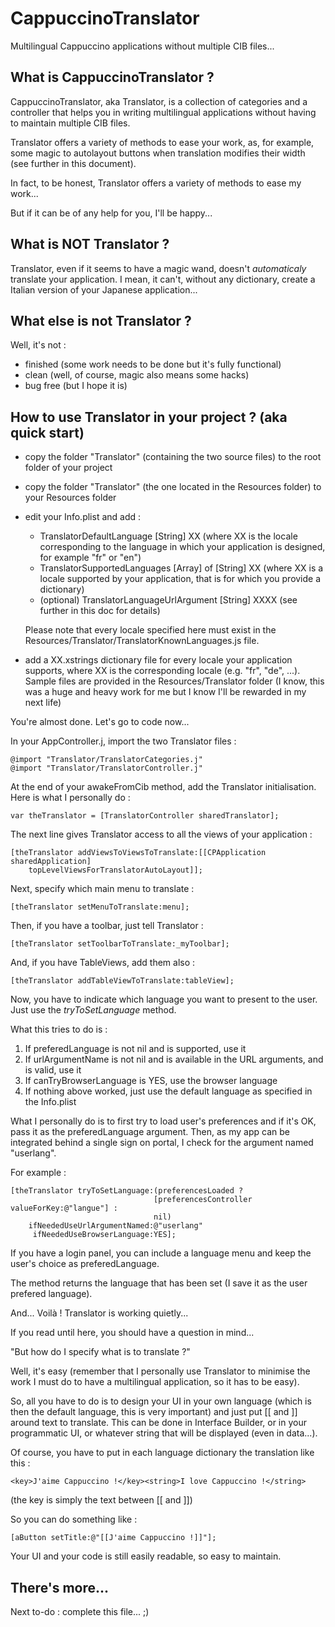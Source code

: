 CappuccinoTranslator
====================

Multilingual Cappuccino applications without multiple CIB files...

## What is CappuccinoTranslator ?

CappuccinoTranslator, aka Translator, is a collection of categories and a controller that helps you in writing multilingual applications without having to maintain multiple CIB files.

Translator offers a variety of methods to ease your work, as, for example, some magic to autolayout buttons when translation modifies their width (see further in this document).

In fact, to be honest, Translator offers a variety of methods to ease my work...

But if it can be of any help for you, I'll be happy...

## What is NOT Translator ?

Translator, even if it seems to have a magic wand, doesn't *automaticaly* translate your application. I mean, it can't, without any dictionary, create a Italian version of your Japanese application...

## What else is not Translator ?

Well, it's not :

- finished (some work needs to be done but it's fully functional)
- clean (well, of course, magic also means some hacks)
- bug free (but I hope it is)

## How to use Translator in your project ? (aka quick start)

- copy the folder "Translator" (containing the two source files) to the root folder of your project
- copy the folder "Translator" (the one located in the Resources folder) to your Resources folder
- edit your Info.plist and add :

    - TranslatorDefaultLanguage [String] XX (where XX is the locale corresponding to the language in which your application is designed, for example "fr" or "en")
    - TranslatorSupportedLanguages [Array] of [String] XX (where XX is a locale supported by your application, that is for which you provide a dictionary)
    - (optional) TranslatorLanguageUrlArgument [String] XXXX (see further in this doc for details)
    
    Please note that every locale specified here must exist in the Resources/Translator/TranslatorKnownLanguages.js file.
    
- add a XX.xstrings dictionary file for every locale your application supports, where XX is the corresponding locale (e.g. "fr", "de", ...). Sample files are provided in the Resources/Translator folder (I know, this was a huge and heavy work for me but I know I'll be rewarded in my next life)


You're almost done. Let's go to code now...

In your AppController.j, import the two Translator files :

    @import "Translator/TranslatorCategories.j"
    @import "Translator/TranslatorController.j"
    
At the end of your awakeFromCib method, add the Translator initialisation. Here is what I personally do :

    var theTranslator = [TranslatorController sharedTranslator];
    
The next line gives Translator access to all the views of your application :
    
    [theTranslator addViewsToViewsToTranslate:[[CPApplication sharedApplication] 
        topLevelViewsForTranslatorAutoLayout]];
    
Next, specify which main menu to translate :
    
    [theTranslator setMenuToTranslate:menu];
    
Then, if you have a toolbar, just tell Translator :

    [theTranslator setToolbarToTranslate:_myToolbar];
    
And, if you have TableViews, add them also :

    [theTranslator addTableViewToTranslate:tableView];
    
Now, you have to indicate which language you want to present to the user. Just use the *tryToSetLanguage* method. 

What this tries to do is :

1. If preferedLanguage is not nil and is supported, use it
2. If urlArgumentName is not nil and is available in the URL arguments, and is valid, use it
3. If canTryBrowserLanguage is YES, use the browser language
4. If nothing above worked, just use the default language as specified in the Info.plist

What I personally do is to first try to load user's preferences and if it's OK, pass it as the preferedLanguage argument. Then, as my app can be integrated behind a single sign on portal, I check for the argument named "userlang".

For example :

    [theTranslator tryToSetLanguage:(preferencesLoaded ? 
                                    [preferencesController valueForKey:@"langue"] : 
                                    nil) 
        ifNeededUseUrlArgumentNamed:@"userlang" 
         ifNeededUseBrowserLanguage:YES];

If you have a login panel, you can include a language menu and keep the user's choice as preferedLanguage.

The method returns the language that has been set (I save it as the user prefered language).


And... Voilà ! Translator is working quietly...


If you read until here, you should have a question in mind...

"But how do I specify what is to translate ?"

Well, it's easy (remember that I personally use Translator to minimise the work I must do to have a multilingual application, so it has to be easy).

So, all you have to do is to design your UI in your own language (which is then the default language, this is very important) and just put [[ and ]] around text to translate. This can be done in Interface Builder, or in your programmatic UI, or whatever string that will be displayed (even in data...).

Of course, you have to put in each language dictionary the translation like this :

    <key>J'aime Cappuccino !</key><string>I love Cappuccino !</string>

(the key is simply the text between [[ and ]])

So you can do something like :

    [aButton setTitle:@"[[J'aime Cappuccino !]]"];
    
Your UI and your code is still easily readable, so easy to maintain.

## There's more...


Next to-do : complete this file...  ;)
